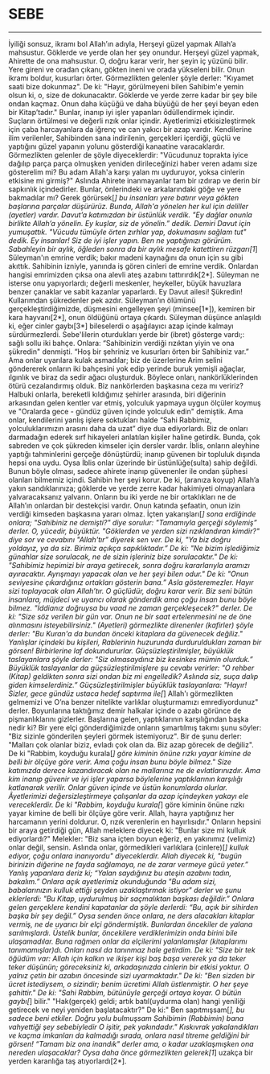 # SEBE
---
İyiliği sonsuz, ikramı bol Allah’ın adıyla,
Herşeyi güzel yapmak Allah’a mahsustur. Göklerde ve yerde olan her şey onundur. Herşeyi güzel yapmak, Ahirette de ona mahsustur. O, doğru karar verir, her şeyin iç yüzünü bilir.
Yere gireni ve oradan çıkanı, gökten ineni ve orada yükseleni bilir. Onun ikramı boldur, kusurları örter.
Görmezlikten gelenler şöyle derler: "Kıyamet saati bize dokunmaz". De ki: "Hayır, görülmeyeni bilen Sahibim'e yemin olsun ki, o, size de dokunacaktır. Göklerde ve yerde zerre kadar bir şey bile ondan kaçmaz. Onun daha küçüğü ve daha büyüğü de her şeyi beyan eden bir Kitap’tadır."
Bunlar, inanıp iyi işler yapanları ödüllendirmek içindir. Suçların örtülmesi ve değerli rızık onlar içindir.
Ayetlerimizi etkisizleştirmek için çaba harcayanlara da iğrenç ve can yakıcı bir azap vardır.
Kendilerine ilim verilenler, Sahibinden sana indirilenin, gerçekleri içerdiği, güçlü ve yaptığını güzel yapanın yolunu gösterdiği kanaatine varacaklardır.
Görmezlikten gelenler de şöyle diyeceklerdir: "Vücudunuz toprakta iyice dağılıp parça parça olmuşken yeniden dirileceğinizi haber veren adamı size gösterelim mi?
Bu adam Allah'a karşı yalan mı uyduruyor, yoksa cinlerin etkisine mi girmiş?" Aslında Ahirete inanmayanlar tam bir ızdırap ve derin bir sapkınlık içindedirler.
Bunlar, önlerindeki ve arkalarındaki göğe ve yere bakmadılar mı? Gerek görürsek[*] bu insanları yere batırır veya gökten başlarına parçalar düşürürüz. Bunda, Allah'a yönelen her kul için deliller (ayetler) vardır.
Davut’a katımızdan bir üstünlük verdik. "Ey dağlar onunla birlikte Allah’a yönelin. Ey kuşlar, siz de yönelin.” dedik. Demiri Davut için yumuşattık.
"Vücudu tümüyle örten zırhlar yap, dokumasını sağlam tut" dedik. Ey insanlar! Siz de iyi işler yapın. Ben ne yaptığınızı görürüm.
Sabahleyin  bir aylık, öğleden sonra da bir aylık mesafe katettiren rüzgarı[1*] Süleyman'ın emrine verdik; bakır madeni kaynağını da onun için su gibi akıttık. Sahibinin izniyle, yanında iş gören cinleri de emrine verdik. Onlardan hangisi emrimizden çıksa ona alevli ateş azabını tattırırdık[2*].
Süleyman ne isterse onu yapıyorlardı; değerli meskenler, heykeller, büyük havuzlara benzer çanaklar ve sabit kazanlar yaparlardı. Ey Davut ailesi! Şükredin! Kullarımdan şükredenler pek azdır.
Süleyman’ın ölümünü gerçekleştirdiğimizde, düşmesini engelleyen şeyi (minsee[1*]), kemiren bir kara hayvanı[2*], onun öldüğünü ortaya çıkardı. Süleyman düşünce anlaşıldı ki, eğer cinler gaybı[3*] bileselerdi o aşağılayıcı azap içinde kalmayı sürdürmezlerdi.
Sebe'lilerin oturdukları yerde bir (ibret) gösterge vardı;: sağlı sollu iki bahçe. Onlara: “Sahibinizin verdiği rızıktan yiyin ve ona şükredin" denmişti. “Hoş bir şehriniz ve kusurları örten bir Sahibiniz var.”
Ama onlar uyarılara kulak asmadılar; biz de üzerlerine Arim selini göndererek onların iki bahçesini yok edip  yerinde buruk yemişli ağaçlar, ılgınlık ve biraz da sedir ağacı oluşturduk.
Böylece onları, nankörlüklerinden ötürü cezalandırmış olduk. Biz nankörlerden başkasına ceza mı veririz?
Halbuki onlarla, bereketli kıldığımız şehirler arasında, biri diğerinin arkasından gelen kentler var etmiş, yolculuk yapmaya uygun ölçüler koymuş ve  "Oralarda gece - gündüz güven içinde yolculuk edin" demiştik.
Ama onlar, kendilerini yanlış işlere soktukları halde “Sahi Rabbimiz, yolculuklarımızın arasını daha da uzat” diye dua ediyorlardı. Biz de onları darmadağın ederek sırf hikayeleri anlatılan kişiler haline getirdik. Bunda, çok sabreden ve çok şükreden kimseler için dersler vardır.
İblis, onların aleyhine yaptığı tahminlerini gerçeğe dönüştürdü; inanıp güvenen bir topluluk dışında hepsi ona uydu.
Oysa İblis onlar üzerinde bir üstünlüğe(sulta) sahip değildi. Bunun böyle olması, sadece ahirete inanıp güvenenler ile ondan şüphesi olanları bilmemiz içindi. Sahibin her şeyi korur.
De ki, (aranıza koyup) Allah’a yakın sandıklarınıza; göklerde ve yerde zerre kadar hakimiyeti olmayanlara yalvaracaksanız yalvarın. Onların bu iki yerde ne bir or­taklıkları ne de Allah’ın onlardan bir destekçisi vardır.
Onun katında şefaatin, onun izin verdiği kimseden başkasına yararı olmaz. İçten yakarışları[*] sona erdiğinde onlara; "Sahibiniz ne demişti?" diye sorulur: "Tamamıyla gerçeği söylemiş” derler. O, yücedir, büyüktür.
"Göklerden ve yerden sizi rızıklandıran kimdir?" diye sor ve cevabını  "Allah'tır” diyerek sen ver. De ki, "Ya biz doğru yoldayız, ya da siz. Birimiz açıkça sapıklıktadır.”
De ki: "Ne bizim işlediğimiz günahlar size sorulacak, ne de sizin işleriniz bize sorulacaktır."
De ki: "Sahibimiz hepimizi bir araya getirecek, sonra doğru kararlarıyla aramızı ayıracaktır. Ayrışmayı yapacak olan ve her şeyi bilen odur."
De ki: "Onun seviyesine çıkardığınız ortakları gösterin bana.” Asla gösteremezler. Hayır sizi toplayacak olan Allah’tır. O güçlüdür, doğru karar verir.
Biz seni bütün insanlara, müjdeci ve uyarıcı olarak gönderdik ama çoğu insan bunu böyle bilmez.
"İddianız doğruysa bu vaad ne zaman gerçekleşecek?" derler.
De ki: "Size söz verilen bir gün var. Onun ne bir saat ertelenmesini ne de öne alınmasını isteyebilirsiniz."
(Ayetleri) görmezlikte direnenler (kafirler) şöyle derler: "Bu Kuran'a da bundan önceki kitaplara da güvenecek değiliz." Yanlışlar içindeki bu kişileri, Rablerinin huzurunda durduruldukları zaman bir görsen! Birbirlerine laf dokundururlar. Güçsüzleştirilmişler, büyüklük taslayanlara şöyle derler: "Siz olmasaydınız biz kesinkes mümin olurduk.”
Büyüklük taslayanlar da güçsüzleştirilmişlere şu cevabı verirler: "O rehber (Kitap) geldikten sonra sizi ondan biz mi engelledik? Aslında siz, suça dalıp giden kimselerdiniz.”
Güçsüzleştirilmişler büyüklük taslayanlara: "Hayır! Sizler, gece gündüz ustaca hedef saptırma ile[*] Allah'ı görmezlikten gelmemizi ve O’na benzer nitelikte varlıklar oluşturmamızı emrediyordunuz" derler. Boyunlarına taktığımız demir halkalar içinde o azabı görünce de pişmanlıklarını gizlerler. Başlarına gelen, yaptıklarının karşılığından başka nedir ki?
Bir yere elçi gönderdiğimizde onların şımartılmış takımı şunu söyler: "Biz sizinle gönderilen şeyleri görmek istemiyoruz".
Bir de şunu derler: "Malları çok olanlar biziz, evladı çok olan da. Biz azap görecek de değiliz".
De ki "Rabbim, koyduğu kurala[*] göre kiminin önüne rızkı yayar kimine de belli bir ölçüye göre verir. Ama çoğu insan bunu böyle bilmez."
Size katımızda derece kazandıracak olan ne mallarınız ne de evlatlarınızdır. Ama kim inanıp güvenir ve iyi işler yaparsa böylelerine yaptıklarının karşılığı katlanarak verilir. Onlar güven içinde ve üstün konumlarda olurlar.
Âyetlerimizi değersizleştirmeye çalışanlar da azap içindeyken yakayı ele vereceklerdir.
De ki "Rabbim, koyduğu kurala[*] göre kiminin önüne rızkı yayar kimine de belli bir ölçüye göre verir. Allah, hayra yaptığınız her harcamanın yerini doldurur. O, rızık verenlerin en hayırlısıdır."
Onların hepsini bir araya getirdiği gün, Allah meleklere diyecek ki: "Bunlar size mi kulluk ediyorlardı?"
Melekler: "Biz sana içten boyun eğeriz, en yakınımız (velimiz) onlar değil, sensin. Aslında onlar, görmedikleri  varlıklara (cinlere)[*] kulluk ediyor, çoğu onlara inanıyordu" diyeceklerdir.
Allah diyecek ki, "bugün birinizin diğerine ne fayda sağlamaya, ne de zarar vermeye gücü yeter.” Yanlış yapanlara deriz ki; “Yalan saydığınız bu ateşin azabını tadın, bakalım.”
Onlara açık ayetlerimiz okunduğunda "Bu adam sizi, babalarınızın kulluk ettiği şeyden uzaklaştırmak istiyor" derler ve şunu eklerlerdi: "Bu Kitap, uydurulmuş bir saçmalıktan başkası değildir.” Onlara gelen gerçeklere kendini kapatanlar da şöyle derlerdi: “Bu, açık bir sihirden başka bir şey değil.”
Oysa senden önce onlara, ne ders alacakları kitaplar vermiş, ne de uyarıcı bir elçi göndermiştik.
Bunlardan öncekiler de yalana sarılmışlardı. Üstelik bunlar, öncekilere verdiklerimizin onda birini bile ulaşamadılar. Buna rağmen onlar da elçilerimi yalanlamışlar (kitaplarımı tanımamışlar)dı. Onları nasıl da tanınmaz hale getirdim.
De ki: "Size bir tek öğüdüm var: Allah için kalkın ve ikişer kişi baş başa vererek ya da teker teker düşünün; göreceksiniz ki, arkadaşınızda cinlerin bir etkisi yoktur. O yalnız çetin bir azabın öncesinde sizi uyarmaktadır."
De ki: "Ben sizden bir ücret istediysem, o sizindir; benim ücretimi Allah üstlenmiştir. O her şeye şahittir."
De ki: "Sahi Rabbim, bütünüyle gerçeği ortaya koyar. O bütün gaybı[*] bilir."
"Hak(gerçek) geldi; artık batıl(uydurma olan) hangi yeniliği getirecek ve neyi yeniden başlatacaktır?"
De ki:" Ben sapıtmışsam[*], bu sadece beni etkiler. Doğru yolu bulmuşsam Sahibimin (Rabbimin) bana vahyettiği şey sebebiyledir O işitir, pek yakındadır."
Kıskıvrak yakalandıkları ve kaçma imkanları da kalmadığı sırada, onlara nasıl titreme geldiğini bir görsen!
“Tamam biz ona inandık" derler ama, o kadar uzaklaşmışken ona nereden ulaşacaklar?
Oysa daha önce görmezlikten gelerek[1*] uzakça bir yerden karanlığa taş atıyorlardı[2*].